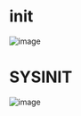 # init
![image](https://github.com/magnate3/rtems-app/blob/main/pic/rtems-init.png)
# SYSINIT
![image](https://github.com/magnate3/rtems-app/blob/main/pic/rtems-sysyinit.png)
